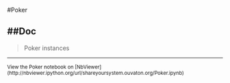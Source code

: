 
<!--
FrozenIsBool False
-->

#Poker

##Doc
----


> 
> Poker instances
> 
> 

----

<small>
View the Poker notebook on [NbViewer](http://nbviewer.ipython.org/url/shareyoursystem.ouvaton.org/Poker.ipynb)
</small>


